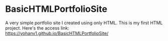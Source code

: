 # BasicHTMLPortfolioSite
A very simple portfolio site I created using only HTML. This is my first HTML project. Here's the access link: https://yohanv1.github.io/BasicHTMLPortfolioSite/
